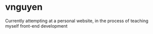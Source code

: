 # vnguyen
Currently attempting at a personal website, in the process of teaching myself front-end development

